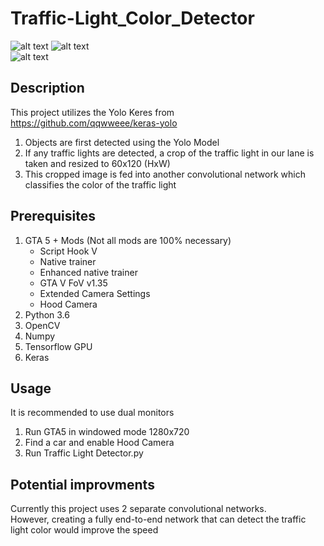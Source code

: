 # Traffic-Light_Color_Detector
![alt text](https://github.com/Will-J-Gale/Traffic-Light-Color-Detector/blob/master/Gif%20Images/TLD_1.gif)
![alt text](https://github.com/Will-J-Gale/Traffic-Light-Color-Detector/blob/master/Gif%20Images/TLD_2.gif)  
![alt text](https://github.com/Will-J-Gale/Traffic-Light-Color-Detector/blob/master/Gif%20Images/TLD_3.gif)  

## Description
This project utilizes the Yolo Keres from https://github.com/qqwweee/keras-yolo

   1. Objects are first detected using the Yolo Model
   2. If any traffic lights are detected, a crop of the traffic light in our lane is taken and resized to 60x120 (HxW)
   3. This cropped image is fed into another convolutional network which classifies the color of the traffic light

## Prerequisites 
1. GTA 5 + Mods (Not all mods are 100% necessary)
   * Script Hook V
   * Native trainer
   * Enhanced native trainer
   * GTA V FoV v1.35
   * Extended Camera Settings
   * Hood Camera 
2. Python 3.6
3. OpenCV
4. Numpy
5. Tensorflow GPU
6. Keras

## Usage
It is recommended to use dual monitors
1. Run GTA5 in windowed mode 1280x720
2. Find a car and enable Hood Camera
3. Run Traffic Light Detector.py

## Potential improvments
Currently this project uses 2 separate convolutional networks.  
However, creating a fully end-to-end network that can detect the traffic light color would improve the speed 
